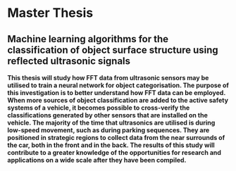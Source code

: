 # Master Thesis

## Machine learning algorithms for the classification of object surface structure using reflected ultrasonic signals

  

**This thesis will study how FFT data from ultrasonic sensors may be utilised to train a neural network for object categorisation. The purpose of this investigation is to better understand how FFT data can be employed. When more sources of object classification are added to the active safety systems of a vehicle, it becomes possible to cross-verify the classifications generated by other sensors that are installed on the vehicle. The majority of the time that ultrasonics  are utilised is during low-speed movement, such as during parking    sequences. They are positioned in strategic regions to collect data from the near surrounds of the car, both in the front and in the back. The results of this study will contribute to a greater knowledge of the opportunities for research and applications on a wide scale after they have been compiled.**